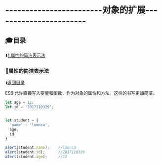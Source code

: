 # ------------------------对象的扩展----------------------- #

<p id="tit"></p>
                       
## :mortar_board:目录 ##

:arrow_down:<a href="#a1">1.属性的简洁表示法</a>

<p id="a1"></p>
       
### 	:bookmark:属性的简洁表示法 ###

:arrow_double_up:<a href ="#tit">返回目录</a>

ES6 允许直接写入变量和函数，作为对象的属性和方法。这样的书写更加简洁。

```JavaScript
let age = 12;
let id = '2017110329';


let student = {
  'name' : 'lumnca',
  age,
  id
}

alert(student.name);    //lumnca
alert(student.id);      //2017110329
alert(student.age);     //12
```

